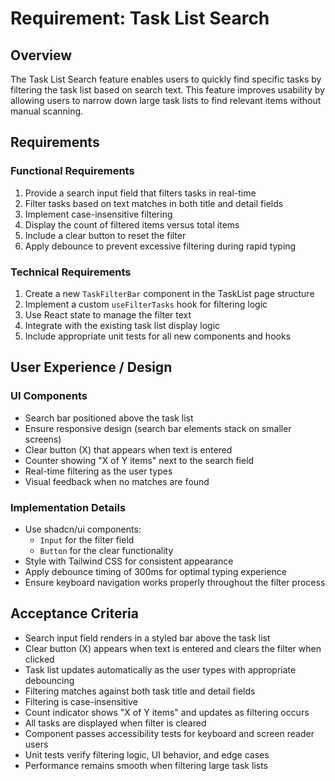 # Requirement: Task List Search

## Overview

The Task List Search feature enables users to quickly find specific tasks by filtering the task list based on search text. This feature improves usability by allowing users to narrow down large task lists to find relevant items without manual scanning.

## Requirements

### Functional Requirements

1. Provide a search input field that filters tasks in real-time
2. Filter tasks based on text matches in both title and detail fields
3. Implement case-insensitive filtering
4. Display the count of filtered items versus total items
5. Include a clear button to reset the filter
6. Apply debounce to prevent excessive filtering during rapid typing

### Technical Requirements

1. Create a new `TaskFilterBar` component in the TaskList page structure
2. Implement a custom `useFilterTasks` hook for filtering logic
3. Use React state to manage the filter text
4. Integrate with the existing task list display logic
5. Include appropriate unit tests for all new components and hooks

## User Experience / Design

### UI Components

- Search bar positioned above the task list
- Ensure responsive design (search bar elements stack on smaller screens)
- Clear button (X) that appears when text is entered
- Counter showing "X of Y items" next to the search field
- Real-time filtering as the user types
- Visual feedback when no matches are found

### Implementation Details

- Use shadcn/ui components:
  - `Input` for the filter field
  - `Button` for the clear functionality
- Style with Tailwind CSS for consistent appearance
- Apply debounce timing of 300ms for optimal typing experience
- Ensure keyboard navigation works properly throughout the filter process

## Acceptance Criteria

- Search input field renders in a styled bar above the task list
- Clear button (X) appears when text is entered and clears the filter when clicked
- Task list updates automatically as the user types with appropriate debouncing
- Filtering matches against both task title and detail fields
- Filtering is case-insensitive
- Count indicator shows "X of Y items" and updates as filtering occurs
- All tasks are displayed when filter is cleared
- Component passes accessibility tests for keyboard and screen reader users
- Unit tests verify filtering logic, UI behavior, and edge cases
- Performance remains smooth when filtering large task lists
